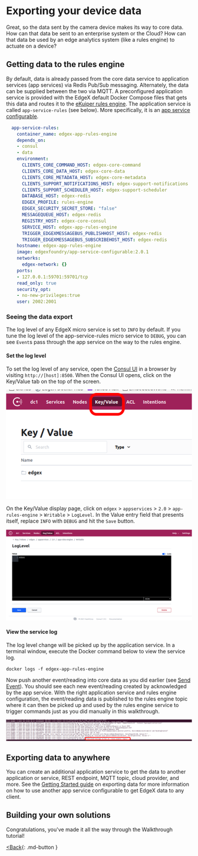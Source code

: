 # Exporting your device data

Great, so the data sent by the camera device makes its way to core data.
How can that data be sent to an enterprise system or the Cloud? How can
that data be used by an edge analytics system (like a rules engine) to actuate on a device?

## Getting data to the rules engine

By default, data is already passed from the core data service to application services (app services) via Redis Pub/Sub messaging.  Alternately, the data can be supplied between the two via MQTT.  A preconfigured application service is provided with the EdgeX default Docker Compose files that gets this data and routes it to the [eKuiper rules engine](../microservices/support/eKuiper/Ch-eKuiper.md).  The application service is called `app-service-rules` (see below).  More specifically, it is an [app service configurable](../microservices/application/AppServiceConfigurable.md).

``` yaml
  app-service-rules:
    container_name: edgex-app-rules-engine
    depends_on:
    - consul
    - data
    environment:
      CLIENTS_CORE_COMMAND_HOST: edgex-core-command
      CLIENTS_CORE_DATA_HOST: edgex-core-data
      CLIENTS_CORE_METADATA_HOST: edgex-core-metadata
      CLIENTS_SUPPORT_NOTIFICATIONS_HOST: edgex-support-notifications
      CLIENTS_SUPPORT_SCHEDULER_HOST: edgex-support-scheduler
      DATABASE_HOST: edgex-redis
      EDGEX_PROFILE: rules-engine
      EDGEX_SECURITY_SECRET_STORE: "false"
      MESSAGEQUEUE_HOST: edgex-redis
      REGISTRY_HOST: edgex-core-consul
      SERVICE_HOST: edgex-app-rules-engine
      TRIGGER_EDGEXMESSAGEBUS_PUBLISHHOST_HOST: edgex-redis
      TRIGGER_EDGEXMESSAGEBUS_SUBSCRIBEHOST_HOST: edgex-redis
    hostname: edgex-app-rules-engine
    image: edgexfoundry/app-service-configurable:2.0.1
    networks:
      edgex-network: {}
    ports:
    - 127.0.0.1:59701:59701/tcp
    read_only: true
    security_opt:
    - no-new-privileges:true
    user: 2002:2001
```

### Seeing the data export

The log level of any EdgeX micro service is set to `INFO` by default.  If you tune the log level of the app-service-rules micro service to `DEBUG`, you can see `Event`s pass through the app service on the way to the rules engine.

#### Set the log level

To set the log level of any service, open the [Consul UI](../microservices/configuration/ConfigurationAndRegistry.md#web-user-interface) in a browser by visiting `http://[host]:8500`.  When the Consul UI opens, click on the Key/Value tab on the top of the screen.

![image](EdgeX_WalkthroughConsulKeyValue.png)

On the Key/Value display page, click on `edgex` > `appservices` > `2.0` > `app-rules-engine` > `Writable` > `LogLevel`.  In the Value entry field that presents itself, replace `INFO` with `DEBUG` and hit the `Save` button.

![image](EdgeX_WalkthroughConsulSetLogLevel.png)

#### View the service log

The log level change will be picked up by the application service.  In a terminal window, execute the Docker command below to view the service log.

``` shell
docker logs -f edgex-app-rules-engine
```

Now push another event/reading into core data as you did earlier (see [Send Event](./Ch-WalkthroughReading.md#walkthrough-send-event)).  You should see each new event/reading created by acknowledged by the app service.  With the right application service and rules engine configuration, the event/reading data is published to the rules engine topic where it can then be picked up and used by the rules engine service to trigger commands just as you did manually in this walkthrough.

![image](EdgeX_WalkthroughAppServiceLog.png)


## Exporting data to anywhere

You can create an additional application service to get the data to another application or service, REST endpoint, MQTT topic, cloud provider, and more.  See the [Getting Started guide](../getting-started/quick-start/index.md#exporting-data) on exporting data for more information on how to use another app service configurable to get EdgeX data to any client.


## Building your own solutions

Congratulations, you've made it all the way through the Walkthrough
tutorial!

[<Back](Ch-WalkthroughReading.md){: .md-button }

